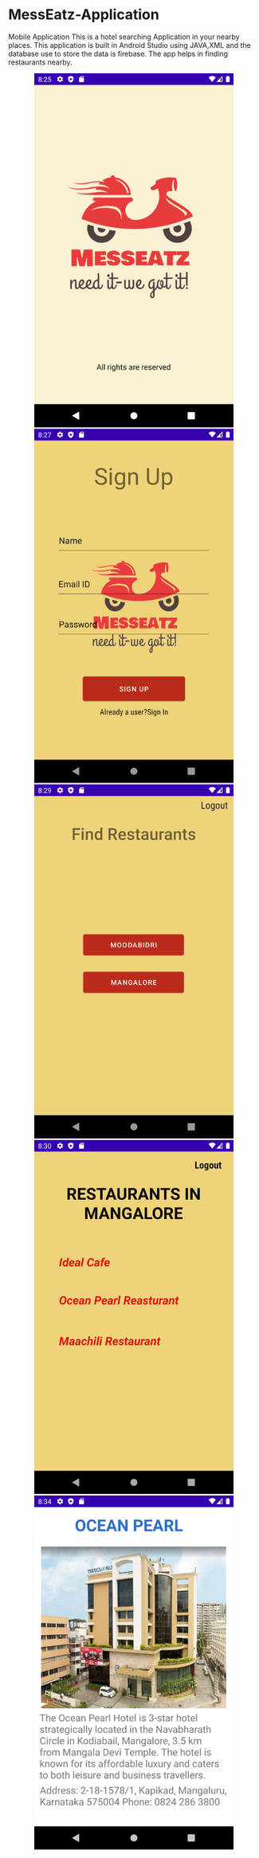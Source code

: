 # MessEatz-Application
Mobile Application
This is a hotel searching Application in your nearby places.
This application is built in Android Studio using JAVA,XML and the database use to store the data is firebase.
The app helps in finding restaurants nearby.
<div align="center">
<img src="https://github.com/thushar28/MessEatz-Application/blob/main/SS/Splashscreen.png" alt="Image" width="400"px/><br/>
<img src="https://github.com/thushar28/MessEatz-Application/blob/main/SS/signup.png" alt="Image" width="400"px/><br/>
<img src="https://github.com/thushar28/MessEatz-Application/blob/main/SS/findrestaurants.png" alt="Image" width="400"px/><br/> 
<img src="https://github.com/thushar28/MessEatz-Application/blob/main/SS/mangaloreres.png" alt="Image" width="400"px/><br/>
<img src="https://github.com/thushar28/MessEatz-Application/blob/main/SS/oceanres.png" alt="Image" width="400"px/><br/> 
</div>                                                                                                                 
